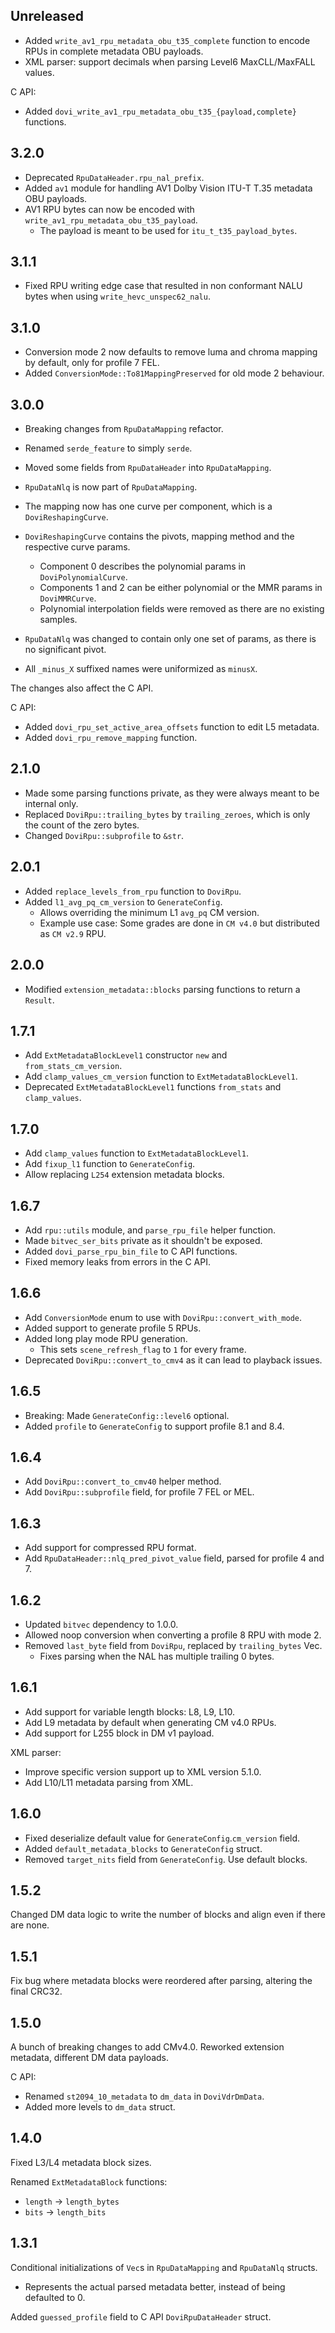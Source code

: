 ## Unreleased
- Added `write_av1_rpu_metadata_obu_t35_complete` function to encode RPUs in complete metadata OBU payloads.
- XML parser: support decimals when parsing Level6 MaxCLL/MaxFALL values.

C API:
- Added `dovi_write_av1_rpu_metadata_obu_t35_{payload,complete}` functions.

## 3.2.0
- Deprecated `RpuDataHeader.rpu_nal_prefix`.
- Added `av1` module for handling AV1 Dolby Vision ITU-T T.35 metadata OBU payloads.
- AV1 RPU bytes can now be encoded with `write_av1_rpu_metadata_obu_t35_payload`.
  - The payload is meant to be used for `itu_t_t35_payload_bytes`.

## 3.1.1
- Fixed RPU writing edge case that resulted in non conformant NALU bytes when using `write_hevc_unspec62_nalu`.

## 3.1.0
- Conversion mode 2 now defaults to remove luma and chroma mapping by default, only for profile 7 FEL.
- Added `ConversionMode::To81MappingPreserved` for old mode 2 behaviour.

## 3.0.0
- Breaking changes from `RpuDataMapping` refactor.
- Renamed `serde_feature` to simply `serde`.

- Moved some fields from `RpuDataHeader` into `RpuDataMapping`.
- `RpuDataNlq` is now part of `RpuDataMapping`.

- The mapping now has one curve per component, which is a `DoviReshapingCurve`.
- `DoviReshapingCurve` contains the pivots, mapping method and the respective curve params.
    - Component 0 describes the polynomial params in `DoviPolynomialCurve`.
    - Components 1 and 2 can be either polynomial or the MMR params in `DoviMMRCurve`.
    - Polynomial interpolation fields were removed as there are no existing samples.

- `RpuDataNlq` was changed to contain only one set of params, as there is no significant pivot.
- All `_minus_X` suffixed names were uniformized as `minusX`.

The changes also affect the C API.

C API:
- Added `dovi_rpu_set_active_area_offsets` function to edit L5 metadata.  
- Added `dovi_rpu_remove_mapping` function.


## 2.1.0
- Made some parsing functions private, as they were always meant to be internal only.
- Replaced `DoviRpu::trailing_bytes` by `trailing_zeroes`, which is only the count of the zero bytes.
- Changed `DoviRpu::subprofile` to `&str`.

## 2.0.1
- Added `replace_levels_from_rpu` function to `DoviRpu`.
- Added `l1_avg_pq_cm_version` to `GenerateConfig`.
    - Allows overriding the minimum L1 `avg_pq` CM version.
    - Example use case: Some grades are done in `CM v4.0` but distributed as `CM v2.9` RPU.

## 2.0.0
- Modified `extension_metadata::blocks` parsing functions to return a `Result`.

## 1.7.1
- Add `ExtMetadataBlockLevel1` constructor `new` and `from_stats_cm_version`.
- Add `clamp_values_cm_version` function to `ExtMetadataBlockLevel1`.
- Deprecated `ExtMetadataBlockLevel1` functions `from_stats` and `clamp_values`.

## 1.7.0
- Add `clamp_values` function to `ExtMetadataBlockLevel1`.
- Add `fixup_l1` function to `GenerateConfig`.
- Allow replacing `L254` extension metadata blocks.

## 1.6.7

- Add `rpu::utils` module, and `parse_rpu_file` helper function.
- Made `bitvec_ser_bits` private as it shouldn't be exposed.
- Added `dovi_parse_rpu_bin_file` to C API functions.
- Fixed memory leaks from errors in the C API.

## 1.6.6

- Add `ConversionMode` enum to use with `DoviRpu::convert_with_mode`.
- Added support to generate profile 5 RPUs.
- Added long play mode RPU generation.
    - This sets `scene_refresh_flag` to `1` for every frame.
- Deprecated `DoviRpu::convert_to_cmv4` as it can lead to playback issues.

## 1.6.5

- Breaking: Made `GenerateConfig::level6` optional.
- Added `profile` to `GenerateConfig` to support profile 8.1 and 8.4.

## 1.6.4

- Add `DoviRpu::convert_to_cmv40` helper method.
- Add `DoviRpu::subprofile` field, for profile 7 FEL or MEL.

## 1.6.3

- Add support for compressed RPU format.
- Add `RpuDataHeader::nlq_pred_pivot_value` field, parsed for profile 4 and 7.

## 1.6.2

- Updated `bitvec` dependency to 1.0.0.
- Allowed noop conversion when converting a profile 8 RPU with mode 2.
- Removed `last_byte` field from `DoviRpu`, replaced by `trailing_bytes` Vec.
    - Fixes parsing when the NAL has multiple trailing 0 bytes.

## 1.6.1

- Add support for variable length blocks: L8, L9, L10.
- Add L9 metadata by default when generating CM v4.0 RPUs.
- Add support for L255 block in DM v1 payload.

XML parser:
- Improve specific version support up to XML version 5.1.0.
- Add L10/L11 metadata parsing from XML.

## 1.6.0

- Fixed deserialize default value for `GenerateConfig`.`cm_version` field.
- Added `default_metadata_blocks` to `GenerateConfig` struct.
- Removed `target_nits` field from `GenerateConfig`. Use default blocks.

## 1.5.2

Changed DM data logic to write the number of blocks and align even if there are none.

## 1.5.1

Fix bug where metadata blocks were reordered after parsing, altering the final CRC32.

## 1.5.0

A bunch of breaking changes to add CMv4.0.
Reworked extension metadata, different DM data payloads.

C API:
- Renamed `st2094_10_metadata` to `dm_data` in `DoviVdrDmData`.
- Added more levels to `dm_data` struct.

## 1.4.0

Fixed L3/L4 metadata block sizes.

Renamed `ExtMetadataBlock` functions:
- `length` -> `length_bytes`
- `bits` -> `length_bits`

## 1.3.1

Conditional initializations of `Vec`s in `RpuDataMapping` and `RpuDataNlq` structs.  
- Represents the actual parsed metadata better, instead of being defaulted to 0.

Added `guessed_profile` field to C API `DoviRpuDataHeader` struct.
